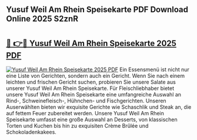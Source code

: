## Yusuf Weil Am Rhein Speisekarte PDF Download Online 2025 S2znR

# <h2><a href="http://gc9mdm.nevu.top/?p=Yusuf+Weil+Am+Rhein+Speisekarte">🔗 👉🔴 Yusuf Weil Am Rhein Speisekarte 2025 PDF</a></h2>

[![Yusuf Weil Am Rhein Speisekarte 2025 PDF](https://i.imgur.com/dBaPXMq.png)](http://gc9mdm.nevu.top/?p=Yusuf+Weil+Am+Rhein+Speisekarte)
Ein Essensmenü ist nicht nur eine Liste von Gerichten, sondern auch ein Gericht. Wenn Sie nach einem leichten und frischen Gericht suchen, probieren Sie unsere Salate aus unserer Yusuf Weil Am Rhein Speisekarte. Für Fleischliebhaber bietet unsere Yusuf Weil Am Rhein Speisekarte eine umfangreiche Auswahl an Rind-, Schweinefleisch-, Hühnchen- und Fischgerichten. Unseren Auserwählten bieten wir exquisite Gerichte wie Schaschlik und Steak an, die auf fettem Feuer zubereitet werden. Unsere Yusuf Weil Am Rhein Speisekarte umfasst eine große Auswahl an Desserts, von klassischen Torten und Kuchen bis hin zu exquisiten Crème Brûlée und Schokoladenkakees.
